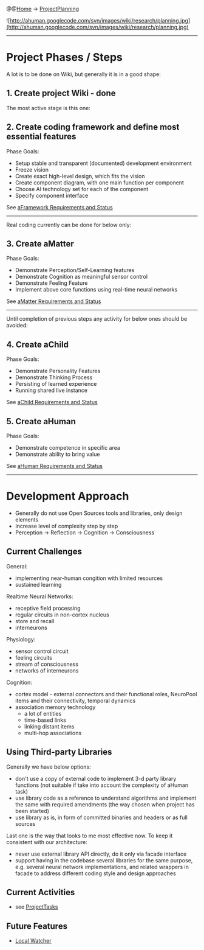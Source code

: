@@[Home](Home.md) -> [ProjectPlanning](ProjectPlanning.md)

![http://ahuman.googlecode.com/svn/images/wiki/research/planning.jpg](http://ahuman.googlecode.com/svn/images/wiki/research/planning.jpg)



---


# Project Phases / Steps #

A lot is to be done on Wiki, but generally it is in a good shape:

## 1. Create project Wiki - **done** ##

The most active stage is this one:

## 2. Create coding framework and define most essential features ##

Phase Goals:
  * Setup stable and transparent (documented) development environment
  * Freeze vision
  * Create exact high-level design, which fits the vision
  * Create component diagram, with one main function per component
  * Choose AI technology set for each of the component
  * Specify component interface

See [aFramework Requirements and Status](aFrameworkRequirements.md)


---


Real coding currently can be done for below only:

## 3. Create **aMatter** ##

Phase Goals:
  * Demonstrate Perception/Self-Learning features
  * Demonstrate Cognition as meaningful sensor control
  * Demonstrate Feeling Feature
  * Implement above core functions using real-time neural networks

See [aMatter Requirements and Status](aMatterRequirements.md)


---


Until completion of previous steps any activity for below ones should be avoided:

## 4. Create **aChild** ##

Phase Goals:
  * Demonstrate Personality Features
  * Demonstrate Thinking Process
  * Persisting of learned experience
  * Running shared live instance

See [aChild Requirements and Status](aChildRequirements.md)

## 5. Create **aHuman** ##

Phase Goals:
  * Demonstrate competence in specific area
  * Demonstrate ability to bring value

See [aHuman Requirements and Status](aHumanRequirements.md)


---


# Development Approach #

  * Generally do not use Open Sources tools and libraries, only design elements
  * Increase level of complexity step by step
  * Perception -> Reflection -> Cognition -> Consciousness

## Current Challenges ##

General:

  * implementing near-human congition with limited resources
  * sustained learning

Realtime Neural Networks:

  * receptive field processing
  * regular circuits in non-cortex nucleus
  * store and recall
  * interneurons

Physiology:

  * sensor control circuit
  * feeling circuits
  * stream of consciousness
  * networks of interneurons

Cognition:

  * cortex model - external connectors and their functional roles, NeuroPool items and their connectivity, temporal dynamics
  * association memory technology
    * a lot of entities
    * time-based links
    * linking distant items
    * multi-hop associations

## Using Third-party Libraries ##

Generally we have below options:
  * don't use a copy of external code to implement 3-d party library functions (not suitable if take into account the complexity of aHuman task)
  * use library code as a reference to understand algorithms and implement the same with required amendments (the way chosen when project has been started)
  * use library as is, in form of committed binaries and headers or as full sources

Last one is the way that looks to me most effective now.
To keep it consistent with our architecture:
  * never use external library API directly, do it only via facade interface
  * support having in the codebase several libraries for the same purpose, e.g. several neural network implementations, and related wrappers in facade to address different coding style and design approaches

## Current Activities ##

  * see [ProjectTasks](ProjectTasks.md)

## Future Features ##

  * [Local Watcher](FutureFeatureLocalWatcher.md)